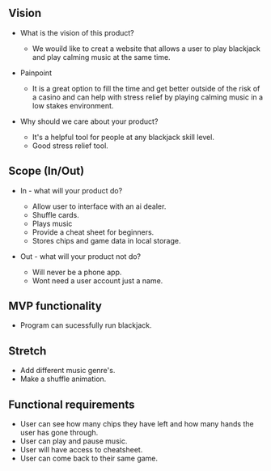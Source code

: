 ## Vision 

- What is the vision of this product? 
  - We wouild like to creat a website that allows a user to play blackjack and play calming music at the same time. 

- Painpoint
  - It is a great option to fill the time and get better outside of the risk of a casino and can help with stress relief by playing calming music in a low stakes environment. 

- Why should we care about your product?
  - It's a helpful tool for people at any blackjack skill level.
  - Good stress relief tool.

## Scope (In/Out)

- In - what will your product do?
  - Allow user to interface with an ai dealer.
  - Shuffle cards.
  - Plays music
  - Provide a cheat sheet for beginners.
  - Stores chips and game data in local storage.

- Out - what will your product not do?
  - Will never be a phone app. 
  - Wont need a user account just a name. 

## MVP functionality

- Program can sucessfully run blackjack.

## Stretch

- Add different music genre's.
- Make a shuffle animation.

## Functional requirements 

- User can see how many chips they have left and how many hands the user has gone through. 
- User can play and pause music. 
- User will have access to cheatsheet. 
- User can come back to their same game.
